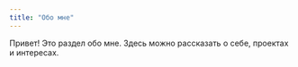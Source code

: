 ```yaml
---
title: "Обо мне"
---
```


Привет! Это раздел обо мне. Здесь можно рассказать о себе, проектах и интересах.
